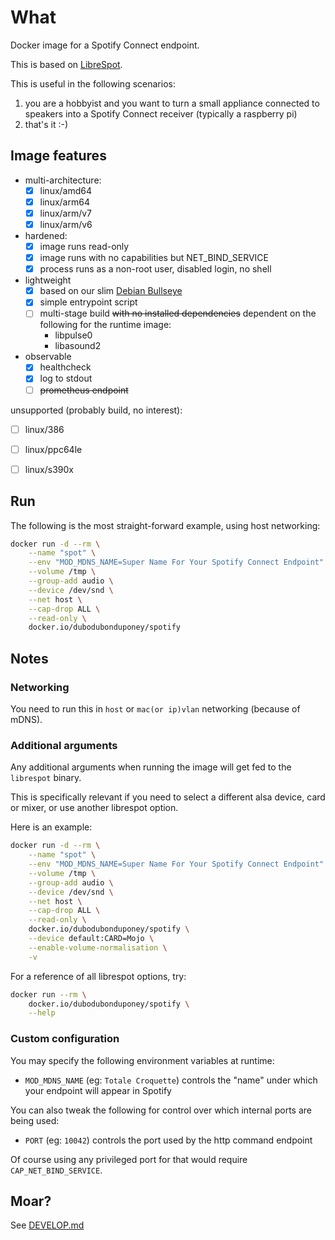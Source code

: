 # What

Docker image for a Spotify Connect endpoint.

This is based on [LibreSpot](https://github.com/librespot-org/librespot).

This is useful in the following scenarios:

 1. you are a hobbyist and you want to turn a small appliance connected to speakers into a Spotify Connect receiver (typically a raspberry pi) 
 1. that's it :-)

## Image features

* multi-architecture:
  * [x] linux/amd64
  * [x] linux/arm64
  * [x] linux/arm/v7
  * [x] linux/arm/v6
* hardened:
  * [x] image runs read-only
  * [x] image runs with no capabilities but NET_BIND_SERVICE
  * [x] process runs as a non-root user, disabled login, no shell
* lightweight
  * [x] based on our slim [Debian Bullseye](https://github.com/dubo-dubon-duponey/docker-debian)
  * [x] simple entrypoint script
  * [ ] multi-stage build ~~with no installed dependencies~~ dependent on the following for the runtime image:
    * libpulse0
    * libasound2
* observable
  * [x] healthcheck
  * [x] log to stdout
  * [ ] ~~prometheus endpoint~~

unsupported (probably build, no interest):
  * [ ] linux/386
  * [ ] linux/ppc64le
  * [ ] linux/s390x


## Run

The following is the most straight-forward example, using host networking:

```bash
docker run -d --rm \
    --name "spot" \
    --env "MOD_MDNS_NAME=Super Name For Your Spotify Connect Endpoint" \
    --volume /tmp \
    --group-add audio \
    --device /dev/snd \
    --net host \
    --cap-drop ALL \
    --read-only \
    docker.io/dubodubonduponey/spotify
```

## Notes

### Networking

You need to run this in `host` or `mac(or ip)vlan` networking (because of mDNS).

### Additional arguments

Any additional arguments when running the image will get fed to the `librespot` binary.

This is specifically relevant if you need to select a different alsa device, card or mixer, or use another librespot option.

Here is an example:
```bash
docker run -d --rm \
    --name "spot" \
    --env "MOD_MDNS_NAME=Super Name For Your Spotify Connect Endpoint" \
    --volume /tmp \
    --group-add audio \
    --device /dev/snd \
    --net host \
    --cap-drop ALL \
    --read-only \
    docker.io/dubodubonduponey/spotify \
    --device default:CARD=Mojo \
    --enable-volume-normalisation \
    -v
```

For a reference of all librespot options, try:
```bash
docker run --rm \
    docker.io/dubodubonduponey/spotify \
    --help
```

### Custom configuration

You may specify the following environment variables at runtime:

 * `MOD_MDNS_NAME` (eg: `Totale Croquette`) controls the "name" under which your endpoint will appear in Spotify

You can also tweak the following for control over which internal ports are being used:

 * `PORT` (eg: `10042`) controls the port used by the http command endpoint

Of course using any privileged port for that would require `CAP_NET_BIND_SERVICE`.

## Moar?

See [DEVELOP.md](DEVELOP.md)
